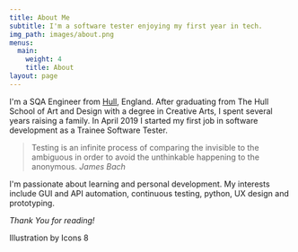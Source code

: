 ```yaml
---
title: About Me
subtitle: I'm a software tester enjoying my first year in tech.
img_path: images/about.png
menus:
  main:
    weight: 4
    title: About
layout: page
---
```


I'm a SQA Engineer from [Hull](https://en.wikipedia.org/wiki/Kingston_upon_Hull), England. After graduating from The Hull School of Art and Design with a degree in Creative Arts, I spent several years raising a family. In April 2019 I started my first job in software development as a Trainee Software Tester.


>Testing is an infinite process of comparing the invisible to the ambiguous in order to avoid the unthinkable happening to the anonymous. <cite>James Bach</cite>

I'm passionate about learning and personal development. My interests include GUI and API automation, continuous testing, python, UX design and prototyping. 

*Thank You for reading!*

Illustration by Icons 8